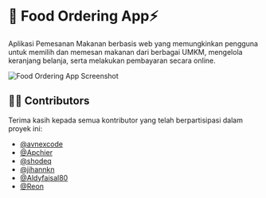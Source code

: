 # 🌭 **Food Ordering App**⚡

Aplikasi Pemesanan Makanan berbasis web yang memungkinkan pengguna untuk memilih dan memesan makanan dari berbagai UMKM, mengelola keranjang belanja, serta melakukan pembayaran secara online.

![Food Ordering App Screenshot](https://placehold.co/900x900)

## 👨‍💻 Contributors

Terima kasih kepada semua kontributor yang telah berpartisipasi dalam proyek ini:

- [@avnexcode](https://github.com/avnexcode)
- [@Apchier](https://github.com/Apchier)
- [@shodeq](https://github.com/shodeq) 
- [@jihannkn](https://github.com/Aldyfaisal80)
- [@Aldyfaisal80](https://github.com/jihannkn)
- [@Reon](https://github.com/reonxp)

